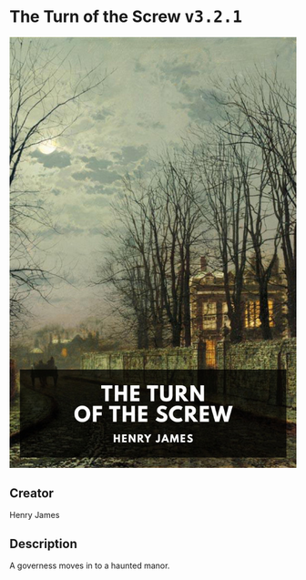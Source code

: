 
# The Turn of the Screw <kbd>v3.2.1</kbd>

<center>
  <img src="./cover-1024.jpg"/>
</center>

## Creator
Henry James

## Description
A governess moves in to a haunted manor.
